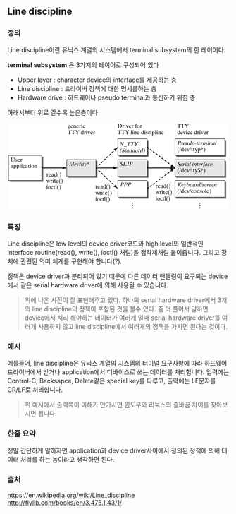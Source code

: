 ## Line discipline

### 정의
Line discipline이란 유닉스 계열의 시스템에서 terminal subsystem의 한 레이어다.

**terminal subsystem** 은 3가지의 레이어로 구성되어 있다

* Upper layer : character device의 interface를 제공하는 층
* Line discipline : 드라이버 정책에 대한 명세를하는 층
* Hardware drive : 하드웨어나 pseudo terminal과 통신하기 위한 층

아래서부터 위로 갈수록 높은층이다

![](Line_discipline.gif)
### 특징
Line discipline은 low level의 device driver코드와 high level의 일반적인 interface routine(read(), write(), ioctl() 처럼)을 접착제처럼 붙여줍니다.
그리고 장치에 관련된 의미 체계를 구현해야 합니다(?).

정책은 device driver과 분리되어 있기 때문에 다른 데이터 핸들링이 요구되는 device에서 같은  serial hardware driver에 의해 사용될 수 있습니다.

>위에 나온 사진이 잘 표현해주고 있다. 하나의  serial hardware driver에서 3개의 line discipline의 정책이 포함된 것을 볼수 있다. 좀 더 풀어서 말하면 device에서 처리 해야하는 데이터가 여러개 일때 serial hardware driver를 여러개 사용하지 않고 line discipline에서 여러개의 정책을 가지면 된다는 것이다.

### 예시
예를들어, line discipline은 유닉스 계열의 시스템의 터미널 요구사항에 따라 하드웨어 드라이버에서 받거나 application에서 디바이스로 쓰는 데이터를 처리합니다.
입력에는 Control-C, Backsapce, Delete같은 special key를 다루고, 출력에는 LF문자를 CR/LF로 처리합니다.
> 위 예시에서 출력쪽이 이해가 안가시면 윈도우와 리눅스의 줄바꿈 차이를 찾아보시면 됩니다.

### 한줄 요약
정말 간단하게 말하자면 application과 device driver사이에서 정의된 정책에 의해 데이터 처리를 하는 놈이라고 생각하면 된다.

### 출처
https://en.wikipedia.org/wiki/Line_discipline
http://flylib.com/books/en/3.475.1.43/1/
